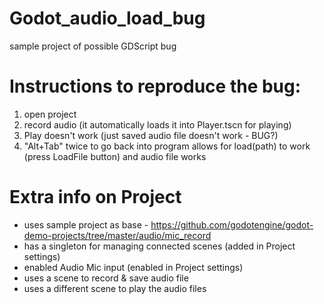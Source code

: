 # Godot_audio_load_bug
 sample project of possible GDScript bug


# Instructions to reproduce the bug:
 1) open project
 2) record audio (it automatically loads it into Player.tscn for playing)
 3) Play doesn't work (just saved audio file doesn't work - BUG?)
 4) "Alt+Tab" twice to go back into program allows for load(path) to work (press LoadFile button) and audio file works


# Extra info on Project
 - uses sample project as base - https://github.com/godotengine/godot-demo-projects/tree/master/audio/mic_record
 - has a singleton for managing connected scenes (added in Project settings)
 - enabled Audio Mic input (enabled in Project settings)
 - uses a scene to record & save audio file
 - uses a different scene to play the audio files
